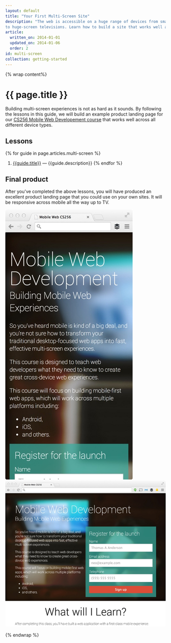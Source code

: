 ```yaml
---
layout: default
title: "Your First Multi-Screen Site"
description: "The web is accessible on a huge range of devices from small-screen phones
to huge-screen televisions. Learn how to build a site that works well across all these devices."
article:
  written_on: 2014-01-01
  updated_on: 2014-01-06
  order: 2
id: multi-screen
collection: getting-started
---
```

{% wrap content%}

# {{ page.title }}

Building multi-screen experiences is not as hard as it sounds. By following 
the lessons in this guide, we will build an example product landing page for our
[CS256 Mobile Web Developement course](https://www.udacity.com/course/cs256) 
that works well across all different device types.

## Lessons

{% for guide in page.articles.multi-screen %}
1. [{{guide.title}}]({{site.baseurl}}{{guide.url}}) &mdash;
{{guide.description}}
{% endfor %}

## Final product

After you've completed the above lessons, you will have produced an excellent product landing
page that you could use on your own sites.  It will be responsive across
mobile all the way up to TV.

<div class="demo clear">
  <img class="g-wide--1 g-medium--half" src="images/narrowsite.jpg" alt="Narrow Viewport final look" style="max-width: 100%;">
  <img  class="g-wide--3 g-wide--last g-medium--half g--last" src="images/widesite.jpg" alt="Narrow Viewport final look" style="max-width: 100%;">
</div>



{% endwrap %}
